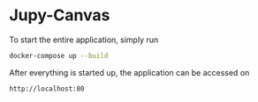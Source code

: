 # Jupy-Canvas

To start the entire application, simply run

```bash
docker-compose up --build
```

After everything is started up, the application can be accessed on

```bash
http://localhost:80
```

